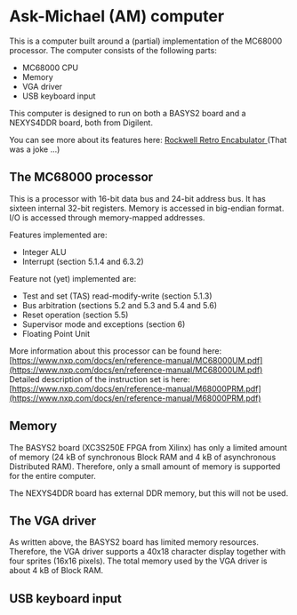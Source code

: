# Ask-Michael (AM) computer

This is a computer built around a (partial) implementation of
the MC68000 processor.
The computer consists of the following parts:
* MC68000 CPU
* Memory
* VGA driver
* USB keyboard input

This computer is designed to run on both a BASYS2 board and 
a NEXYS4DDR board, both from Digilent.

You can see more about its features here: [Rockwell Retro Encabulator
](https://www.youtube.com/watch?v=RXJKdh1KZ0w&t=) (That was a joke ...)


## The MC68000 processor
This is a processor with 16-bit data bus and 24-bit address bus. It has
sixteen internal 32-bit registers. Memory is accessed in big-endian format.
I/O is accessed through memory-mapped addresses.

Features implemented are:
* Integer ALU
* Interrupt (section 5.1.4 and 6.3.2)

Feature not (yet) implemented are:
* Test and set (TAS) read-modify-write (section 5.1.3)
* Bus arbitration (sections 5.2 and 5.3 and 5.4 and 5.6)
* Reset operation (section 5.5)
* Supervisor mode and exceptions (section 6)
* Floating Point Unit

More information about this processor can be found here:
[https://www.nxp.com/docs/en/reference-manual/MC68000UM.pdf](https://www.nxp.com/docs/en/reference-manual/MC68000UM.pdf)
Detailed description of the instruction set is here:
[https://www.nxp.com/docs/en/reference-manual/M68000PRM.pdf](https://www.nxp.com/docs/en/reference-manual/M68000PRM.pdf)


## Memory
The BASYS2 board (XC3S250E FPGA from Xilinx) has only a limited amount of
memory (24 kB of synchronous Block RAM and 4 kB of asynchronous Distributed
RAM).  Therefore, only a small amount of memory is supported for the entire
computer.

The NEXYS4DDR board has external DDR memory, but this will not be used.

## The VGA driver
As written above, the BASYS2 board has limited memory resources. Therefore, the
VGA driver supports a 40x18 character display together with four sprites (16x16
pixels).
The total memory used by the VGA driver is about 4 kB of Block RAM.

## USB keyboard input

